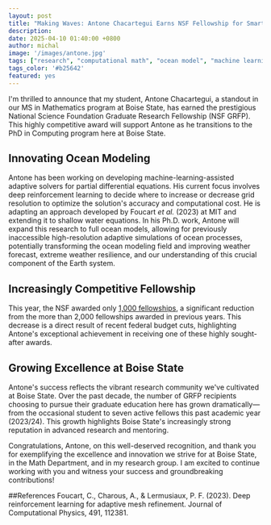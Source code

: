 ```yaml
---
layout: post
title: "Making Waves: Antone Chacartegui Earns NSF Fellowship for Smarter Ocean Models"
description:
date: 2025-04-10 01:40:00 +0800
author: michal
image: '/images/antone.jpg'
tags: ["research", "computational math", "ocean model", "machine learning"]
tags_color: '#b25642'
featured: yes
---
```


I'm thrilled to announce that my student, Antone Chacartegui, a standout in our MS in Mathematics program at Boise State, has earned the prestigious National Science Foundation Graduate Research Fellowship (NSF GRFP). This highly competitive award will support Antone as he transitions to the PhD in Computing program here at Boise State.


## Innovating Ocean Modeling
Antone has been working on developing machine-learning-assisted adaptive solvers for partial differential equations. His current focus involves deep reinforcement learning to decide where to increase or decrease grid resolution to optimize the solution's accuracy and computational cost. He is adapting an approach developed by Foucart *et al.* (2023) at MIT and extending it to shallow water equations. In his Ph.D. work, Antone will expand this research to full ocean models, allowing for previously inaccessible high-resolution adaptive simulations of ocean processes, potentially transforming the ocean modeling field and improving weather forecast, extreme weather resilience, and our understanding of this crucial component of the Earth system.

## Increasingly Competitive Fellowship

This year, the NSF awarded only [1,000 fellowships](https://www.nature.com/articles/d41586-025-01098-9), a significant reduction from the more than 2,000 fellowships awarded in previous years. This decrease is a direct result of recent federal budget cuts, highlighting Antone's exceptional achievement in receiving one of these highly sought-after awards.

## Growing Excellence at Boise State
Antone's success reflects the vibrant research community we've cultivated at Boise State. Over the past decade, the number of GRFP recipients choosing to pursue their graduate education here has grown dramatically—from the occasional student to seven active fellows this past academic year (2023/24). This growth highlights Boise State's increasingly strong reputation in advanced research and mentoring.

Congratulations, Antone, on this well-deserved recognition, and thank you for exemplifying the excellence and innovation we strive for at Boise State, in the Math Department, and in my research group. I am excited to continue working with you and witness your success and groundbreaking contributions!

##References
Foucart, C., Charous, A., & Lermusiaux, P. F. (2023). Deep reinforcement learning for adaptive mesh refinement. Journal of Computational Physics, 491, 112381.




